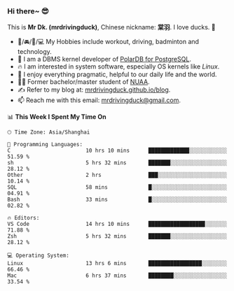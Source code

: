 ### Hi there~ 😎

This is **Mr Dk. (mrdrivingduck)**, Chinese nickname: **棠羽**. I love ducks. 🦆

- 💪/🚘/🏸/💻 My Hobbies include workout, driving, badminton and technology.
- 🍊 I am a DBMS kernel developer of [PolarDB for PostgreSQL](https://github.com/ApsaraDB/PolarDB-for-PostgreSQL).
- 🔥 I am interested in system software, especially OS kernels like *Linux*.
- 🔧 I enjoy everything pragmatic, helpful to our daily life and the world.
- 👨‍🎓 Former bachelor/master student of [NUAA](https://en.wikipedia.org/wiki/Nanjing_University_of_Aeronautics_and_Astronautics).
- ✍ Refer to my blog at: [mrdrivingduck.github.io/blog](https://mrdrivingduck.github.io/blog/).
- 📫 Reach me with this email: [mrdrivingduck@gmail.com](mailto:mrdrivingduck@gmail.com).

<!--START_SECTION:waka-->
📊 **This Week I Spent My Time On** 

```text
🕑︎ Time Zone: Asia/Shanghai

💬 Programming Languages: 
C                        10 hrs 10 mins      █████████████░░░░░░░░░░░░   51.59 % 
sh                       5 hrs 32 mins       ███████░░░░░░░░░░░░░░░░░░   28.12 % 
Other                    2 hrs               ███░░░░░░░░░░░░░░░░░░░░░░   10.14 % 
SQL                      58 mins             █░░░░░░░░░░░░░░░░░░░░░░░░   04.91 % 
Bash                     33 mins             █░░░░░░░░░░░░░░░░░░░░░░░░   02.82 % 

🔥 Editors: 
VS Code                  14 hrs 10 mins      ██████████████████░░░░░░░   71.88 % 
Zsh                      5 hrs 32 mins       ███████░░░░░░░░░░░░░░░░░░   28.12 % 

💻 Operating System: 
Linux                    13 hrs 6 mins       █████████████████░░░░░░░░   66.46 % 
Mac                      6 hrs 37 mins       ████████░░░░░░░░░░░░░░░░░   33.54 % 
```


<!--END_SECTION:waka-->

<!-- ![Mr Dk.'s GitHub Stats](https://github-readme-stats.vercel.app/api?username=mrdrivingduck&count_private&show_icons=true&theme=buefy) -->

<!-- ![Most Used Languages](https://github-readme-stats.vercel.app/api/top-langs/?username=mrdrivingduck&exclude_repo=mips32-CPU,snort-tcp-socket&theme=buefy&layout=compact&langs_count=10) -->


<!--
**mrdrivingduck/mrdrivingduck** is a ✨ _special_ ✨ repository because its `README.md` (this file) appears on your GitHub profile.

Here are some ideas to get you started:

- 🔭 I’m currently working on ...
- 🌱 I’m currently learning ...
- 👯 I’m looking to collaborate on ...
- 🤔 I’m looking for help with ...
- 💬 Ask me about ...
- 📫 How to reach me: ...
- 😄 Pronouns: ...
- ⚡ Fun fact: ...
-->
